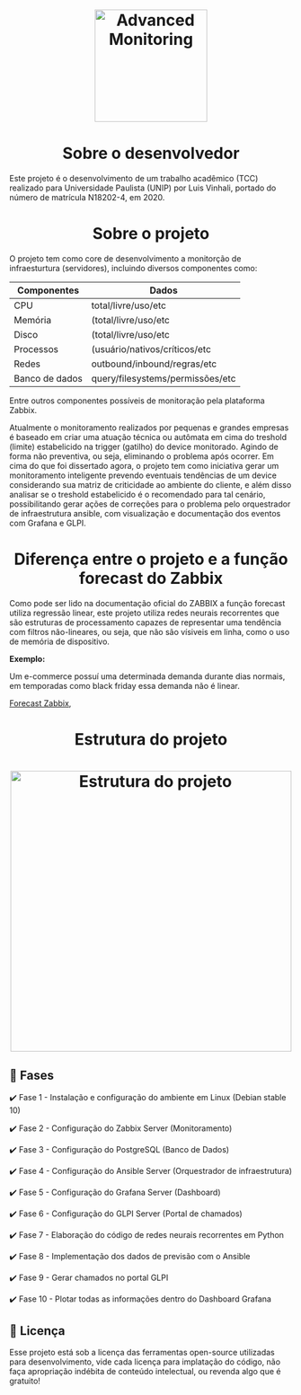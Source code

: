 <h1 align="center">
    <img alt="Advanced Monitoring" src="https://www.sierraexperts.com/documents/2016/04/Infrastructure-Monitoring.png" width="200px" />
</h1>

<h1 align="center"><b> Sobre o desenvolvedor </b></h1>

Este projeto é o desenvolvimento de um trabalho acadêmico (TCC) realizado para Universidade Paulista (UNIP) por Luis Vinhali, portado do número de matrícula N18202-4, em 2020.

<h1 align="center"><b> Sobre o projeto </b></h1>

O projeto tem como core de desenvolvimento a monitorção de infraesturtura (servidores), incluindo diversos componentes como:

Componentes| Dados  |
---------- | ------ |
| CPU | total/livre/uso/etc |
| Memória | (total/livre/uso/etc |
| Disco | (total/livre/uso/etc |
| Processos | (usuário/nativos/críticos/etc |
| Redes | outbound/inbound/regras/etc |
| Banco de dados | query/filesystems/permissões/etc |

Entre outros componentes possíveis de monitoração pela plataforma Zabbix.

Atualmente o monitoramento realizados por pequenas e grandes empresas é baseado em criar uma atuação técnica ou autômata em cima do treshold (limite) estabelicido na trigger (gatilho) do device monitorado. Agindo de forma não preventiva, ou seja, eliminando o problema após ocorrer. Em cima do que foi dissertado agora, o projeto tem como iniciativa gerar um monitoramento inteligente prevendo eventuais tendências de um device considerando sua matriz de criticidade ao ambiente do cliente, e além disso analisar se o treshold estabelicido é o recomendado para tal cenário, possibilitando gerar ações de correções para o problema pelo orquestrador de infraestrutura ansible, com visualização e documentação dos eventos com Grafana e GLPI.

<h1 align="center"><b> Diferença entre o projeto e a função forecast do Zabbix </b></h1>

Como pode ser lido na documentação oficial do ZABBIX a função forecast utiliza regressão linear, este projeto utiliza redes neurais recorrentes que são estruturas de processamento capazes de representar uma tendência com filtros não-lineares, ou seja, que não são vísiveis em linha, como o uso de memória de dispositivo.

<b>Exemplo:</b>

Um e-commerce possuí uma determinada demanda durante dias normais, em temporadas como black friday essa demanda não é linear.

[Forecast Zabbix](https://www.zabbix.com/documentation/3.0/pt/manual/config/triggers/prediction),

<h1 align="center"><b> Estrutura do projeto </b></h1>

<h1 align="center">
    <img alt="Estrutura do projeto" src="https://i.ibb.co/L135GtG/MONITORING-EXPERT.png" width="500px" height="500px"/>
</h1>

## :rocket: Fases

:heavy_check_mark: Fase 1 - Instalação e configuração do ambiente em Linux (Debian stable 10)

:heavy_check_mark: Fase 2 - Configuração do Zabbix Server (Monitoramento)

:heavy_check_mark: Fase 3 - Configuração do PostgreSQL (Banco de Dados)

:heavy_check_mark: Fase 4 - Configuração do Ansible Server (Orquestrador de infraestrutura)

:heavy_check_mark: Fase 5 - Configuração do Grafana Server (Dashboard)

:heavy_check_mark: Fase 6 - Configuração do GLPI Server (Portal de chamados)

:heavy_check_mark: Fase 7 - Elaboração do código de redes neurais recorrentes em Python 

:heavy_check_mark: Fase 8 - Implementação dos dados de previsão com o Ansible

:heavy_check_mark: Fase 9 - Gerar chamados no portal GLPI

:heavy_check_mark: Fase 10 - Plotar todas as informações dentro do Dashboard Grafana


## :memo: Licença

Esse projeto está sob a licença das ferramentas open-source utilizadas para desenvolvimento, vide cada licença para implatação do código, não faça apropriação indébita de conteúdo intelectual, ou revenda algo que é gratuito!
